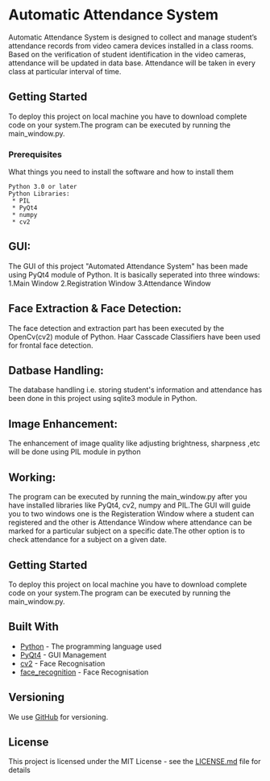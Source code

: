 # Automatic Attendance System

Automatic Attendance System is designed to collect and manage student’s attendance records from video camera devices installed in a class rooms. Based on the verification of student identification in the video cameras, attendance will be updated in data base. Attendance will be taken in every class at particular interval of time.

## Getting Started

To deploy this project on local machine you have to download complete code on your system.The program can be executed by running the main_window.py.

### Prerequisites

What things you need to install the software and how to install them

```
Python 3.0 or later
Python Libraries:
 * PIL
 * PyQt4
 * numpy
 * cv2
```

## GUI:
The GUI of this project "Automated Attendance System" has been made using PyQt4 module of Python. It is basically seperated into three 
windows:
1.Main Window
2.Registration Window
3.Attendance Window

## Face Extraction & Face Detection:
The face detection and extraction part has been executed by the OpenCv(cv2) module of Python. Haar Casscade Classifiers have been used for 
frontal face detection.

## Datbase Handling:
The database handling i.e. storing student's information and attendance has been done in this project using sqlite3 module in Python.

## Image Enhancement:
The enhancement of image quality like adjusting brightness, sharpness ,etc will be done using PIL module in python 

## Working:
The program can be executed by running the main_window.py after you have installed libraries like PyQt4, cv2, numpy and PIL.The GUI will guide you to two windows one is the Registeration Window where a student can registered and the other is Attendance Window where attendance can be marked for a particular subject on a specific date.The other option is to check attendance for a subject on a given date.  

## Getting Started
To deploy this project on local machine you have to download complete code on your system.The program can be executed by running the main_window.py.


## Built With

 * [Python](https://www.python.org/) - The programming language used
 * [PyQt4](https://pypi.python.org/pypi/PyQt4) - GUI Management
 * [cv2](https://docs.opencv.org/3.0-beta/doc/py_tutorials/py_gui/py_image_display/py_image_display.html) - Face Recognisation
 * [face_recognition](https://pypi.python.org/pypi/face_recognition) - Face Recognisation

## Versioning

We use [GitHub](http://github.com/) for versioning. 

## License

This project is licensed under the MIT License - see the [LICENSE.md](LICENSE.md) file for details
